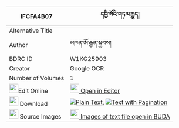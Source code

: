 |IFCFA4B07|དབྱི་སོའི་གཏམ་རྒྱུད། 
| --- | --- 
|Alternative Title |
|Author| མཁན་ཨོ་རྒྱན་སྐྱབས།
|BDRC ID | W1KG25903
|Creator | Google OCR
|Number of Volumes| 1
|<img width="25" src="https://img.icons8.com/color/25/000000/edit-property.png">Edit Online| [<img width="25" src="https://avatars.githubusercontent.com/u/45091458?s=200&v=4"> Open in Editor](http://editor.openpecha.org/IFCFA4B07)
|<img width="25" src="https://img.icons8.com/fluent/48/000000/download-2.png"/>  Download | [![](https://img.icons8.com/color/20/000000/txt.png)Plain Text](https://github.com/Openpecha/IFCFA4B07/releases/download/v1/yi_so_i_tamgyu_plain_IFCFA4B07.zip), [![](https://img.icons8.com/color/20/000000/txt.png)Text with Pagination](https://github.com/Openpecha/IFCFA4B07/releases/download/v1/yi_so_i_tamgyu_pages_IFCFA4B07.zip)
|<img width="25" src="https://img.icons8.com/plasticine/100/000000/pictures-folder.png"/>  Source Images | [<img width="25" src="https://library.bdrc.io/icons/BUDA-small.svg"> Images of text file open in BUDA](https://library.bdrc.io/show/bdr:W1KG25903)